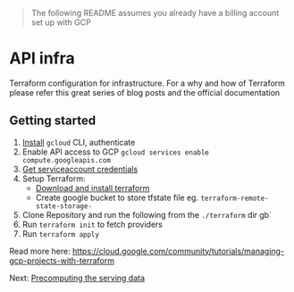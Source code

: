 > The following README assumes you already have a billing account set up with GCP

# API infra

Terraform configuration for infrastructure. For a why and how of Terraform please refer this great series of blog posts and the official documentation


## Getting started


1. [Install](https://cloud.google.com/sdk/) `gcloud` CLI, authenticate
2. Enable API access to GCP `gcloud services enable compute.googleapis.com`
3. [Get serviceaccount credentials](./docs/get_credentials.json)
4. Setup Terraform:
	* [Download and install terraform](https://www.terraform.io/downloads.html)
	* Create google bucket to store tfstate file eg. `terraform-remote-state-storage-`
5. Clone Repository and run the following from the `./terraform` dir
gb`
6. Run `terraform init` to fetch providers
7. Run `terraform apply`


Read more here: https://cloud.google.com/community/tutorials/managing-gcp-projects-with-terraform

Next: [Precomputing the serving data](02-precompute.md)